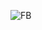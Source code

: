 ![FB](https://user-images.githubusercontent.com/75507906/123503568-e79cc880-d67d-11eb-9adf-e6ba9aee7b4f.png)
